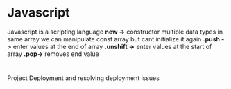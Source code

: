 # Javascript
Javascript is a scripting language
**new ->** constructor
multiple data types in same array
we can manipulate const array but cant initialize it again
**.push ->** enter values at the end of array
**.unshift ->** enter values at the start of array
**.pop->** removes end value
#
Project Deployment and resolving deployment issues
